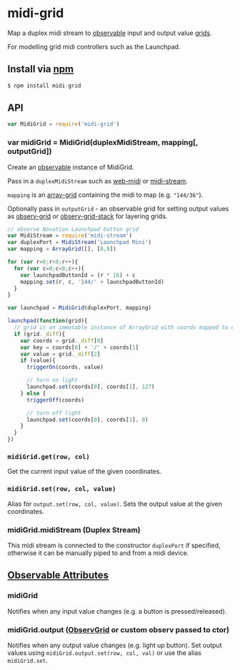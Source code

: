 midi-grid
===

Map a duplex midi stream to [observable](https://github.com/raynos/observ) input and output value [grids](https://github.com/mmckegg/observ-grid).

For modelling grid midi controllers such as the Launchpad.

## Install via [npm](https://npmjs.org/package/midi-grid)

```js
$ npm install midi-grid
```

## API

```js
var MidiGrid = require('midi-grid')
```

### var midiGrid = MidiGrid(duplexMidiStream, mapping[, outputGrid])

Create an [observable](https://github.com/mmckegg/observ-grid) instance of MidiGrid. 

Pass in a `duplexMidiStream` such as [web-midi](https://github.com/mmckegg/web-midi) or [midi-stream](https://github.com/mmckegg/midi-stream).

`mapping` is an [array-grid](https://github.com/mmckegg/array-grid) containing the midi to map (e.g. `"144/36"`).

Optionally pass in `outputGrid` - an observable grid for setting output values as [observ-grid](https://github.com/mmckegg/observ-grid) or [observ-grid-stack](https://github.com/mmckegg/observ-grid-stack) for layering grids.


```js
// observe Novation Launchpad button grid
var MidiStream = require('midi-stream')
var duplexPort = MidiStream('Launchpad Mini')
var mapping = ArrayGrid([], [8,8])

for (var r=0;r<8;r++){
  for (var c=0;c<8;c++){
    var launchpadButtonId = (r * 16) + c
    mapping.set(r, c, '144/' + launchpadButtonId)
  }
}

var launchpad = MidiGrid(duplexPort, mapping)

launchpad(function(grid){
  // grid is an immutable instance of ArrayGrid with coords mapped to current values
  if (grid._diff){
    var coords = grid._diff[0]
    var key = coords[0] + '/' + coords[1]
    var value = grid._diff[2]
    if (value){
      triggerOn(coords, value)

      // turn on light
      launchpad.set(coords[0], coords[1], 127)
    } else {
      triggerOff(coords)

      // turn off light
      launchpad.set(coords[0], coords[1], 0)
    }
  }
})
```

### `midiGrid.get(row, col)`

Get the current input value of the given coordinates.

### `midiGrid.set(row, col, value)`

Alias for `output.set(row, col, value)`. Sets the output value at the given coordinates.

### midiGrid.midiStream (Duplex Stream)

This midi stream is connected to the constructor `duplexPort` if specified, otherwise it can be manually piped to and from a midi device.

## [Observable Attributes](https://github.com/raynos/observ)

### midiGrid

Notifies when any input value changes (e.g. a button is pressed/released). 

### midiGrid.output ([ObservGrid](https://github.com/mmckegg/observ-grid) or custom observ passed to ctor)

Notifies when any output value changes (e.g. light up button). Set output values using `midiGrid.output.set(row, col, val)` or use the alias `midiGrid.set`.